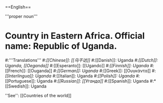 ==English==

'''proper noun'''

# Country in Eastern Africa. Official name: Republic of Uganda.
#:'''Translations'''
#:*[[Chinese]]: [[乌干达]]
#:*[[Danish]]: Uganda
#:*[[Dutch]]: Uganda, [[Oeganda]]
#:*[[Esperanto]]: [[Ugando]]
#:*[[Finnish]]: Uganda
#:*[[French]]: [[Ouganda]]
#:*[[German]]: Uganda
#:*[[Greek]]: [[Ουγκάντα]]
#:*[[Interlingua]]: Uganda
#:*[[Italian]]: Uganda
#:*[[Polish]]: Uganda
#:*[[Portuguese]]: Uganda
#:*[[Russian]]: [[Уганда]]
#:*[[Spanish]]: Uganda
#:*[[Swedish]]: Uganda

''See'': [[Countries of the world]]